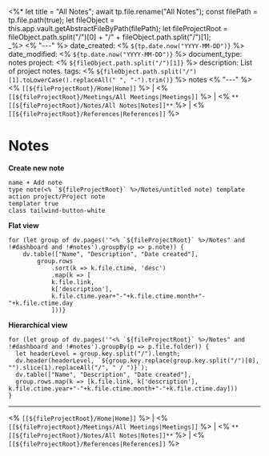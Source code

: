 <%*
	let title = "All Notes";
	await tp.file.rename("All Notes");
	const filePath = tp.file.path(true);
	let fileObject = this.app.vault.getAbstractFileByPath(filePath);
	let fileProjectRoot = fileObject.path.split("/")[0] + "/" + fileObject.path.split("/")[1];	
_%>
<% "---" %>
date_created: <% `${tp.date.now("YYYY-MM-DD")}` %>
date_modified: <% `${tp.date.now("YYYY-MM-DD")}` %>
document_type: notes
project: <% `${fileObject.path.split("/")[1]}` %>
description: List of project notes.
tags: <% `${fileObject.path.split("/")[1].toLowerCase().replaceAll(" ", "-").trim()}` %> notes
<% "---" %>
<% `[[${fileProjectRoot}/Home|Home]]` %> | <% `[[${fileProjectRoot}/Meetings/All Meetings|Meetings]]` %> | <% `**[[${fileProjectRoot}/Notes/All Notes|Notes]]**` %> | <% `[[${fileProjectRoot}/References|References]]` %>
# Notes
**Create new note**
```button
name + Add note
type note(<% `${fileProjectRoot}` %>/Notes/untitled note) template
action project/Project note
templater true
class tailwind-button-white
```
**Flat view**
```dataviewjs
for (let group of dv.pages('"<% `${fileProjectRoot}` %>/Notes" and !#dashboard and !#notes').groupBy(p => p.note)) {
	dv.table(["Name", "Description", "Date created"], 
		group.rows 
			.sort(k => k.file.ctime, 'desc')
			.map(k => [
			k.file.link, 
			k['description'],
			k.file.ctime.year+"-"+k.file.ctime.month+"-"+k.file.ctime.day
			]))}
```


**Hierarchical view**
```dataviewjs
for (let group of dv.pages('"<% `${fileProjectRoot}` %>/Notes" and !#dashboard and !#notes').groupBy(p => p.file.folder)) {
  let headerLevel = group.key.split("/").length;
  dv.header(headerLevel, `${group.key.replace(group.key.split("/")[0], "").slice(1).replaceAll("/", " / ")}`);  
  dv.table(["Name", "Description", "Date created"],
  group.rows.map(k => [k.file.link, k['description'], k.file.ctime.year+"-"+k.file.ctime.month+"-"+k.file.ctime.day]))
}
```

---
<% `[[${fileProjectRoot}/Home|Home]]` %> | <% `[[${fileProjectRoot}/Meetings/All Meetings|Meetings]]` %> | <% `**[[${fileProjectRoot}/Notes/All Notes|Notes]]**` %> | <% `[[${fileProjectRoot}/References|References]]` %>
